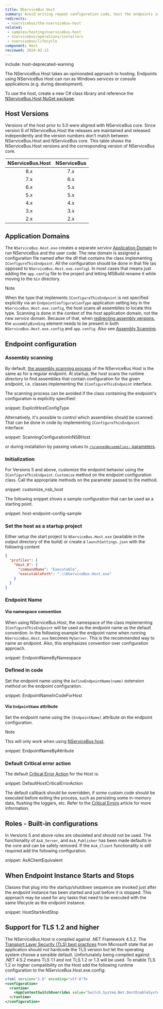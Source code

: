 ```yaml
---
title: NServiceBus Host
summary: Avoid writing repeat configuration code, host the endpoints in a Windows Service, and change technologies without code.
redirects:
 - nservicebus/the-nservicebus-host
related:
 - samples/hosting/nservicebus-host
 - nservicebus/operations/installers
 - nservicebus/lifecycle
component: Host
reviewed: 2024-02-15
---
```


include: host-deprecated-warning

The NServiceBus Host takes an opinionated approach to hosting. Endpoints using NServiceBus Host can run as Windows services or console applications (e.g. during development).

To use the host, create a new C# class library and reference the [NServiceBus.Host NuGet package](https://www.nuget.org/packages/NServiceBus.Host/).

## Host Versions

Versions of the host prior to 5.0 were aligned with NServiceBus core. Since version 6 of NServiceBus.Host the releases are maintained and released independently and the version numbers don't match between NServiceBus.Host and NServiceBus core. This table shows the NServiceBus.Host versions and the corresponding version of NServiceBus core.

| NServiceBus.Host | NServiceBus |
|:----------------:|:-----------:|
|        8.x       |     7.x     |
|        7.x       |     6.x     |
|        6.x       |     5.x     |
|        5.x       |     5.x     |
|        4.x       |     4.x     |
|        3.x       |     3.x     |
|        2.x       |     2.x     |

## Application Domains

The `NServiceBus.Host.exe` creates a separate *service* [Application Domain](https://docs.microsoft.com/en-us/dotnet/framework/app-domains/application-domains) to run NServiceBus and the user code. The new domain is assigned a configuration file named after the dll that contains the class implementing `IConfigureThisEndpoint`. All the configuration should be done in that file (as opposed to `NServiceBus.Host.exe.config`). In most cases that means just adding the `app.config` file to the project and letting MSBuild rename it while moving to the `bin` directory.

> [!NOTE]
> When the type that implements `IConfigureThisEndpoint` is not specified explicitly via an `EndpointConfigurationType` application setting key in the `NServiceBus.Host.exe.config`, the host scans all assemblies to locate this type. Scanning is done in the context of the *host* application domain, not the new *service* domain. Because of that, when [redirecting assembly versions](https://docs.microsoft.com/en-us/dotnet/framework/configure-apps/redirect-assembly-versions), the `assemblyBinding` element needs to be present in both `NServiceBus.Host.exe.config` and `app.config`. Also see [Assembly Scanning](#endpoint-configuration-assembly-scanning).

## Endpoint configuration

### Assembly scanning

By default, [the assembly scanning process](/nservicebus/hosting/assembly-scanning.md) of the NServiceBus Host is the same as for a regular endpoint. At startup, the host scans the runtime directory to find assemblies that contain configuration for the given endpoint, i.e. classes implementing the `IConfigureThisEndpoint` interface.

The scanning process can be avoided if the class containing the endpoint's configuration is explicitly specified:

snippet: ExplicitHostConfigType

Alternatively, it's possible to control which assemblies should be scanned. That can be done in code by implementing `IConfigureThisEndpoint` interface:

snippet: ScanningConfigurationInNSBHost

or during installation by passing values to [`/scannedAssemblies:` parameters](/nservicebus/hosting/nservicebus-host/installation.md#installing-a-windows-service-scannedassemblies).

### Initialization

For Versions 5 and above, customize the endpoint behavior using the `IConfigureThisEndpoint.Customize` method on the endpoint configuration class. Call the appropriate methods on the parameter passed to the method.

snippet: customize_nsb_host


The following snippet shows a sample configuration that can be used as a starting point.

snippet: host-endpoint-config-sample

### Set the host as a startup project

Either setup the start project to `NServiceBus.Host.exe` (available in the output directory of the build) or create a `launchSettings.json` with the following content

```json
{
  "profiles": {
    "Host_8": {
      "commandName": "Executable",
      "executablePath": ".\\NServiceBus.Host.exe"
    }
  }
}
```

### Endpoint Name

#### Via namespace convention

When using NServiceBus.Host, the namespace of the class implementing `IConfigureThisEndpoint` will be used as the endpoint name as the default convention. In the following example the endpoint name when running `NServiceBus.Host.exe` becomes `MyServer`. This is the recommended way to name an endpoint. Also, this emphasizes convention over configuration approach.

snippet: EndpointNameByNamespace


### Defined in code

Set the endpoint name using the `DefineEndpointName(name)` extension method on the endpoint configuration.

snippet: EndpointNameInCodeForHost


#### Via `EndpointName` attribute

Set the endpoint name using the `[EndpointName]` attribute on the endpoint configuration.

> [!NOTE]
> This will only work when using [NServiceBus host](/nservicebus/hosting/nservicebus-host/).

snippet: EndpointNameByAttribute

### Default Critical error action

The default [Critical Error Action](/nservicebus/hosting/critical-errors.md) for the Host is:

snippet: DefaultHostCriticalErrorAction

The default callback should be overridden, if some custom code should be executed before exiting the process, such as persisting some in-memory data, flushing the loggers, etc. Refer to the [Critical Errors](/nservicebus/hosting/critical-errors.md) article for more information.

## Roles - Built-in configurations

In Versions 5 and above roles are obsoleted and should not be used. The functionality of `AsA_Server`, and `AsA_Publisher` has been made defaults in the core and can be safely removed. If the `AsA_Client` functionality is still required add the following configuration.

snippet: AsAClientEquivalent

## When Endpoint Instance Starts and Stops

Classes that plug into the startup/shutdown sequence are invoked just after the endpoint instance has been started and just before it is stopped. This approach may be used for any tasks that need to be executed with the same lifecycle as the endpoint instance.

snippet: HostStartAndStop

## Support for TLS 1.2 and higher

The NServiceBus.Host is compiled against .NET Framework 4.5.2. The [Transport Layer Security (TLS) best practices](https://docs.microsoft.com/en-us/dotnet/framework/network-programming/tls) from Microsoft state that an application should not hardcode the TLS version but let the operating system choose a sensible default. Unfortunately being compiled against .NET 4.5.2 means TLS 1.1 and not TLS 1.2 or 1.3 will be used. To enable TLS 1.2 or higher compatibility on the Host add the following runtime configuration to the NServiceBus.Host.exe.config:

```xml
<?xml version="1.0" encoding="utf-8"?>
<configuration>
  <runtime>
    <AppContextSwitchOverrides value="Switch.System.Net.DontEnableSystemDefaultTlsVersions=false"/>
  </runtime>
</configuration>
```
